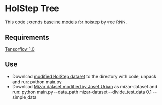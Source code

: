 # HolStep Tree

This code extends [baseline models for holstep](https://github.com/tensorflow/deepmath/tree/master/holstep_baselines) by tree RNN.

## Requirements

[Tensorflow 1.0](https://www.tensorflow.org/)

## Use

 - Download [modified HolStep dataset](http://atrey.karlin.mff.cuni.cz/~mirecek/holstep/e-hol-ml-dataset.tgz) to the directory with code, unpack and run: python main.py
 - Download [Mizar dataset modified by Josef Urban](https://github.com/JUrban/deepmath/tree/master/nnhpdata) as mizar-dataset and run: python main.py --data_path mizar-dataset --divide_test_data 0.1  --simple_data
 